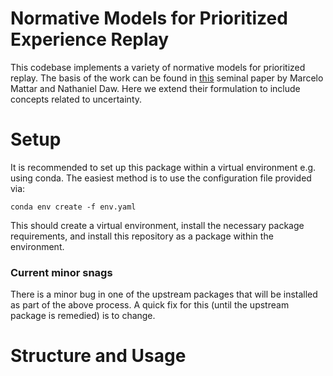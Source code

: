 # Normative Models for Prioritized Experience Replay

This codebase implements a variety of normative models for prioritized replay. The basis of the work can be found in [this](https://pubmed.ncbi.nlm.nih.gov/30349103/) seminal paper by Marcelo Mattar and Nathaniel Daw. Here we extend their formulation to include concepts related to uncertainty. 

# Setup

It is recommended to set up this package within a virtual environment e.g. using conda. The easiest method is to use the configuration file provided via:

```conda env create -f env.yaml```

This should create a virtual environment, install the necessary package requirements, and install this repository as a package within the environment. 

### Current minor snags

There is a minor bug in one of the upstream packages that will be installed as part of the above process. A quick fix for this (until the upstream package is remedied) is to change.

# Structure and Usage

